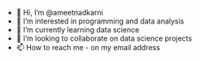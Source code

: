 - 👋 Hi, I’m @ameetnadkarni
- 👀 I’m interested in programming and data analysis
- 🌱 I’m currently learning data science
- 💞️ I’m looking to collaborate on data science projects
- 📫 How to reach me - on my email address

<!---
ameetnadkarni/ameetnadkarni is a ✨ special ✨ repository because its `README.md` (this file) appears on your GitHub profile.
You can click the Preview link to take a look at your changes.
--->
